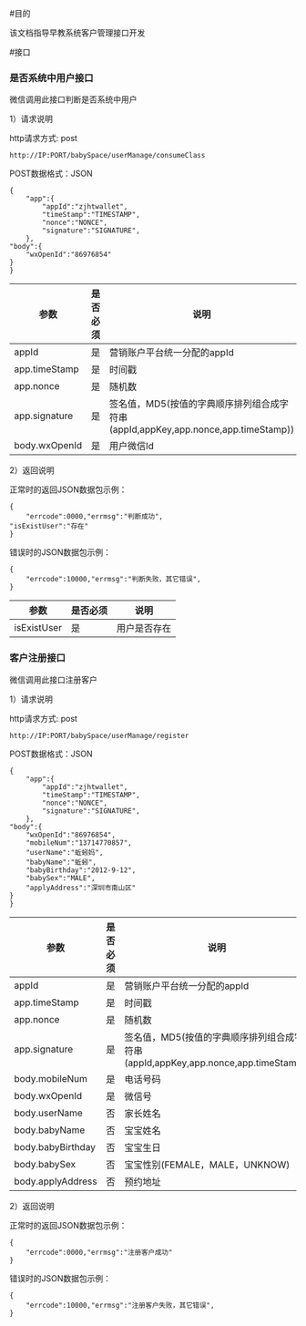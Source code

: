 #目的

该文档指导早教系统客户管理接口开发

#接口 

### 是否系统中用户接口

微信调用此接口判断是否系统中用户

1）请求说明

http请求方式: post

    http://IP:PORT/babySpace/userManage/consumeClass



POST数据格式：JSON

    {
        "app":{
            "appId":"zjhtwallet",
            "timeStamp":"TIMESTAMP",
            "nonce":"NONCE",
            "signature":"SIGNATURE",
        },
	"body":{
	    "wxOpenId":"86976854"
	}
    }


参数|是否必须|说明
----|----|-----
appId|是|营销账户平台统一分配的appId
app.timeStamp|是|时间戳
app.nonce|是|随机数
app.signature|是|签名值，MD5(按值的字典顺序排列组合成字符串(appId,appKey,app.nonce,app.timeStamp))
body.wxOpenId|是|用户微信Id

2）返回说明

正常时的返回JSON数据包示例：

    {
        "errcode":0000,"errmsg":"判断成功",
	"isExistUser":"存在"
    }


错误时的JSON数据包示例：

    {
        "errcode":10000,"errmsg":"判断失败，其它错误",
    }

参数|是否必须|说明
----|----|-----
isExistUser|是|用户是否存在


### 客户注册接口

微信调用此接口注册客户

1）请求说明

http请求方式: post

    http://IP:PORT/babySpace/userManage/register



POST数据格式：JSON

    {
        "app":{
            "appId":"zjhtwallet",
            "timeStamp":"TIMESTAMP",
            "nonce":"NONCE",
            "signature":"SIGNATURE",
        },
	"body":{
	    "wxOpenId":"86976854",
	    "mobileNum":"13714770857",
	    "userName":"蚯蚓妈",
	    "babyName":"蚯蚓",
	    "babyBirthday":"2012-9-12",
	    "babySex":"MALE",
	    "applyAddress":"深圳市南山区"
	}
    }


参数|是否必须|说明
----|----|-----
appId|是|营销账户平台统一分配的appId
app.timeStamp|是|时间戳
app.nonce|是|随机数
app.signature|是|签名值，MD5(按值的字典顺序排列组合成字符串(appId,appKey,app.nonce,app.timeStamp))
body.mobileNum|是|电话号码
body.wxOpenId|是|微信号
body.userName|否|家长姓名
body.babyName|否|宝宝姓名
body.babyBirthday|否|宝宝生日
body.babySex|否|宝宝性别(FEMALE，MALE，UNKNOW)
body.applyAddress|否|预约地址

2）返回说明

正常时的返回JSON数据包示例：

    {
        "errcode":0000,"errmsg":"注册客户成功"
    }


错误时的JSON数据包示例：

    {
        "errcode":10000,"errmsg":"注册客户失败，其它错误",
    }



